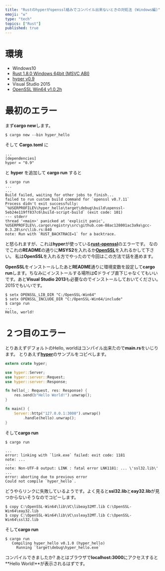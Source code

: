 ```yaml
---
title: "Rustのhyperがopenssl絡みでコンパイル出来ないときの対処法 (Windows編)"
emoji: "♻️"
type: "tech"
topics: ["Rust"]
published: true
---
```


# 環境
+ Windows10
+ [Rust 1.8.0 Windows 64bit (MSVC ABI)](https://www.rust-lang.org/downloads.html)
+ [hyper v0.9](http://hyper.rs/)
+ Visual Studio 2015
+ [OpenSSL Win64 v1.0.2h](http://slproweb.com/products/Win32OpenSSL.html)

# 最初のエラー
まず**cargo new**します。

```
$ cargo new --bin hyper_hello
```
そして **Cargo.toml** に

```
...
[dependencies]
hyper = "0.9"
```
と **hyper** を追加して **cargo run** すると

```
$ cargo run
...
...
Build failed, waiting for other jobs to finish...
failed to run custom build command for `openssl v0.7.11`
Process didn't exit successfully: `%USERPROFILE%\hyper_hello\target\debug\build\openssl-5eb24e119ff837c6\build-script-build` (exit code: 101)
--- stderr
thread '<main>' panicked at 'explicit panic', %USERPROFILE%\.cargo\registry\src\github.com-88ac128001ac3a9a\gcc-0.3.28\src\lib.rs:840
note: Run with `RUST_BACKTRACE=1` for a backtrace.
```
と怒られますが、これは**hyper**が使っている[**rust-openssl**](https://github.com/sfackler/rust-openssl#windows)のエラーです。
なのでこれの**README**の通りに**MSYS2**を入れるか[**OpenSSL**](http://slproweb.com/products/Win32OpenSSL.html)を入れるかして下さい。
私は**OpenSSL**を入れる方でやったので今回はこの方法で話を進めます。

**OpenSSL**をインストールしたあと**README**通りに環境変数を設定して**cargo run**します。ちなみにインストールする場所は**C**ドライブ直下じゃなくてもいいです。あと**Visual Studio 2013**も必要なのでインストールしておいてください。2015でもいいです。

```
$ setx OPENSSL_LIB_DIR "C:/OpenSSL-Win64"
$ setx OPENSSL_INCLUDE_DIR "C:/OpenSSL-Win64/include"
$ cargo run
...
Hello, world!
```

# ２つ目のエラー
とりあえずデフォルトのHello, worldはコンパイル出来たので**main.rs**をいじります。
とりあえず[**hyper**](https://github.com/hyperium/hyper#hello-world-server)のサンプルをコピペします。

```rust
extern crate hyper;

use hyper::Server;
use hyper::server::Request;
use hyper::server::Response;

fn hello(_: Request, res: Response) {
    res.send(b"Hello World!").unwrap();
}

fn main() {
    Server::http("127.0.0.1:3000").unwrap()
        .handle(hello).unwrap();
}
```
そして**cargo run**

```
$ cargo run

...
error: linking with `link.exe` failed: exit code: 1181
note: ...
...
note: Non-UTF-8 output: LINK : fatal error LNK1181: ... \'ssl32.lib\' ...
error: aborting due to previous error
Could not compile `hyper_hello`.
```
どうやらリンクに失敗しているようです。よく見ると**ssl32.lib**と**eay32.lib**が見つからないそうなのでコピーします。

```
$ copy C:\OpenSSL-Win64\lib\VC\libeay32MT.lib C:\OpenSSL-Win64\eay32.lib
$ copy C:\OpenSSL-Win64\lib\VC\ssleay32MT.lib C:\OpenSSL-Win64\ssl32.lib
```
そして**cargo run**

```
$ cargo run
   Compiling hyper_hello v0.1.0 (hyper_hello)
     Running `target\debug\hyper_hello.exe`
```
コンパイルできましたか?
あとはブラウザで**localhost:3000**にアクセスすると**Hello World!**が表示されるはずです。
